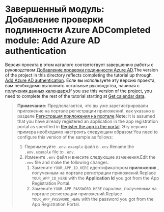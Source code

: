 # <a name="completed-module-add-azure-ad-authentication"></a><span data-ttu-id="164f6-101">Завершенный модуль: Добавление проверки подлинности Azure AD</span><span class="sxs-lookup"><span data-stu-id="164f6-101">Completed module: Add Azure AD authentication</span></span>

<span data-ttu-id="164f6-102">Версия проекта в этом каталоге соответствует завершению работы с руководством [Добавление проверки подлинности Azure AD](https://docs.microsoft.com/graph/training/node-tutorial?tutorial-step=3).</span><span class="sxs-lookup"><span data-stu-id="164f6-102">The version of the project in this directory reflects completing the tutorial up through [Add Azure AD authentication](https://docs.microsoft.com/graph/training/node-tutorial?tutorial-step=3).</span></span> <span data-ttu-id="164f6-103">Если вы используете эту версию проекта, вам необходимо выполнить остальные руководства, начиная с [получения данных календаря](https://docs.microsoft.com/graph/training/node-tutorial?tutorial-step=4).</span><span class="sxs-lookup"><span data-stu-id="164f6-103">If you use this version of the project, you need to complete the rest of the tutorial starting at [Get calendar data](https://docs.microsoft.com/graph/training/node-tutorial?tutorial-step=4).</span></span>

> <span data-ttu-id="164f6-104">**Примечание:** Предполагается, что вы уже зарегистрировали приложение на портале регистрации приложений, как указано в разделе [Регистрация приложения на портале](https://docs.microsoft.com/graph/training/node-tutorial?tutorial-step=2).</span><span class="sxs-lookup"><span data-stu-id="164f6-104">**Note:** It is assumed that you have already registered an application in the app registration portal as specified in [Register the app in the portal](https://docs.microsoft.com/graph/training/node-tutorial?tutorial-step=2).</span></span> <span data-ttu-id="164f6-105">Эту версию примера необходимо настроить следующим образом:</span><span class="sxs-lookup"><span data-stu-id="164f6-105">You need to configure this version of the sample as follows:</span></span>
>
> 1. <span data-ttu-id="164f6-106">Переименуйте `.env.example` файл в `.env`.</span><span class="sxs-lookup"><span data-stu-id="164f6-106">Rename the `.env.example` file to `.env`.</span></span>
> 1. <span data-ttu-id="164f6-107">Измените `.env` файл и внесите следующие изменения.</span><span class="sxs-lookup"><span data-stu-id="164f6-107">Edit the `.env` file and make the following changes.</span></span>
>     1. <span data-ttu-id="164f6-108">Замените `YOUR_APP_ID_HERE` идентификатором **приложения** , полученным на портале регистрации приложений.</span><span class="sxs-lookup"><span data-stu-id="164f6-108">Replace `YOUR_APP_ID_HERE` with the **Application Id** you got from the App Registration Portal.</span></span>
>     1. <span data-ttu-id="164f6-109">Замените `YOUR_APP_PASSWORD_HERE` паролем, полученным на портале регистрации приложений.</span><span class="sxs-lookup"><span data-stu-id="164f6-109">Replace `YOUR_APP_PASSWORD_HERE` with the password you got from the App Registration Portal.</span></span>